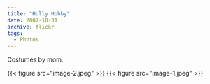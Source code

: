 ```yaml
---
title: "Holly Hobby"
date: 2007-10-31
archive: flickr
tags: 
  - Photos
---
```


Costumes by mom.

{{< figure src="image-2.jpeg" >}}
{{< figure src="image-1.jpeg" >}}